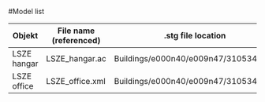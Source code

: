#Model list


Objekt | File name (referenced) | .stg file location | requested | accepted | available
------ | ---------------------- | ------------------ | --------- | -------- | ---------
LSZE hangar | LSZE_hangar.ac | Buildings/e000n40/e009n47/3105345.stg | [x] | [x] | [x]
LSZE office | LSZE_office.xml | Buildings/e000n40/e009n47/3105345.stg | [x] | [x] | []
